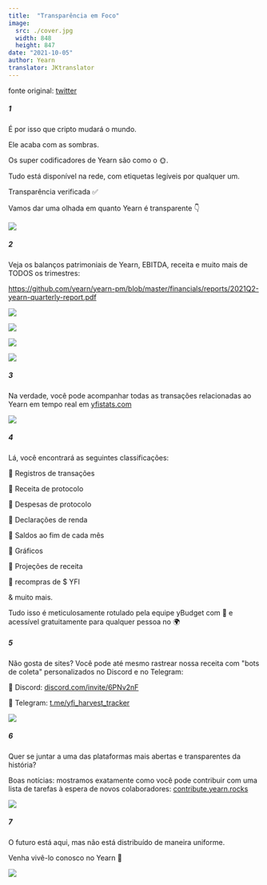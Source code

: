 ```yaml
---
title:  "Transparência em Foco"
image:
  src: ./cover.jpg
  width: 848
  height: 847
date: "2021-10-05"
author: Yearn
translator: JKtranslator
---
```


fonte original: [twitter](https://twitter.com/iearnfinance/status/1445143482830446600)

##### 1

É por isso que cripto mudará o mundo.

Ele acaba com as sombras.

Os super codificadores de Yearn são como o 🌞.

Tudo está disponível na rede, com etiquetas legíveis por qualquer um.

Transparência verificada ✅

Vamos dar uma olhada em quanto Yearn é transparente 👇

![](image1.jpg?w=848&h=847)

##### 2

Veja os balanços patrimoniais de Yearn, EBITDA, receita e muito mais de TODOS os trimestres:

https://github.com/yearn/yearn-pm/blob/master/financials/reports/2021Q2-yearn-quarterly-report.pdf

![](image2.jpg?w=1200&h=579)

![](image3.jpg?w=1200&h=626)

![](image4.jpg?w=1199&h=631)

![](image5.jpg?w=1200&h=607)

##### 3

Na verdade, você pode acompanhar todas as transações relacionadas ao Yearn em tempo real em [yfistats.com](http://www.yfistats.com/)

![](image6.jpg?w=1200&h=655)

##### 4

Lá, você encontrará as seguintes classificações:

🔵 Registros de transações

🔵 Receita de protocolo

🔵 Despesas de protocolo

🔵 Declarações de renda

🔵 Saldos ao fim de cada mês

🔵 Gráficos

🔵 Projeções de receita

🔵 recompras de $ YFI

& muito mais.

Tudo isso é meticulosamente rotulado pela equipe yBudget com 💙 e acessível gratuitamente para qualquer pessoa no 🌍

##### 5

Não gosta de sites? Você pode até mesmo rastrear nossa receita com "bots de coleta" personalizados no Discord e no Telegram:

🔵 Discord: [discord.com/invite/6PNv2nF](https://discord.com/invite/6PNv2nF)

🔵 Telegram: [t.me/yfi_harvest_tracker](https://t.me/yfi_harvest_tracker)

![](image7.jpg?w=1200&h=747)

##### 6

Quer se juntar a uma das plataformas mais abertas e transparentes da história?

Boas notícias: mostramos exatamente como você pode contribuir com uma lista de tarefas à espera de novos colaboradores: [contribute.yearn.rocks](https://contribute.yearn.rocks/)

![](image8.jpg?w=1200&h=712)

##### 7

O futuro está aqui, mas não está distribuído de maneira uniforme.

Venha vivê-lo conosco no Yearn 💙

![](image9.jpg?w=1200&h=781)
